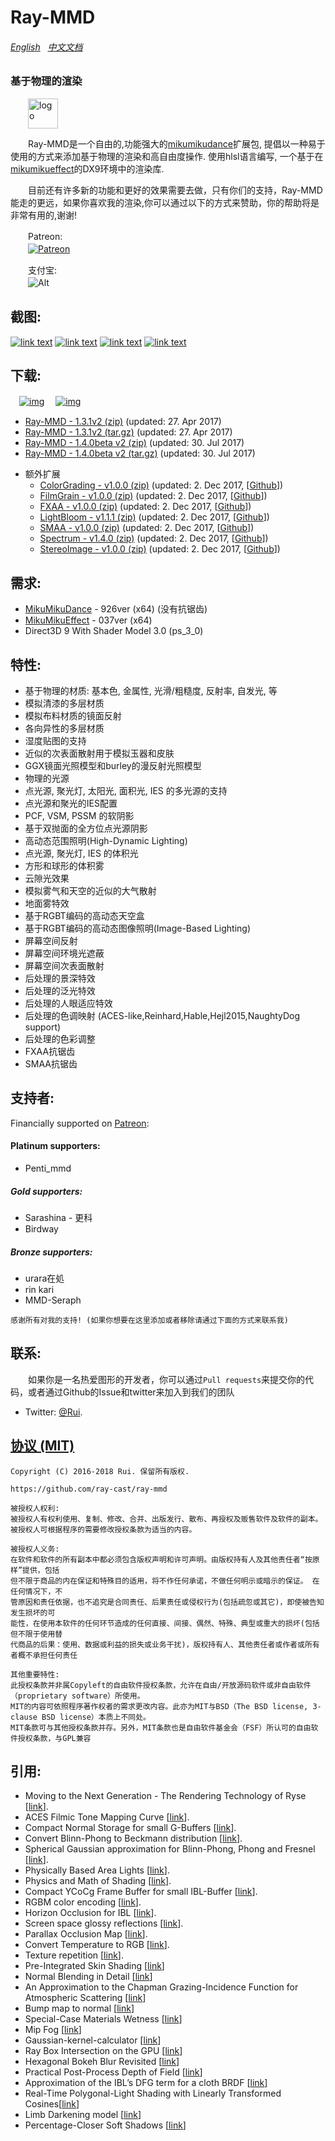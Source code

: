 Ray-MMD
========
###### [English](https://github.com/ray-cast/ray-mmd/blob/master/README.md) &nbsp; [中文文档](https://github.com/ray-cast/ray-mmd/blob/master/README_chs.md)
### 基于物理的渲染 ###
　　<img style="vertical-align: top;" src="./Shader/screenshots/logo.png" alt="logo" height="48px">

　　Ray-MMD是一个自由的,功能强大的[mikumikudance](http://www.geocities.jp/higuchuu4/index_e.htm)扩展包, 提倡以一种易于使用的方式来添加基于物理的渲染和高自由度操作. 使用hlsl语言编写, 一个基于在[mikumikueffect](https://bowlroll.net/file/35012)的DX9环境中的渲染库. 

　　目前还有许多新的功能和更好的效果需要去做，只有你们的支持，Ray-MMD能走的更远，如果你喜欢我的渲染,你可以通过以下的方式来赞助，你的帮助将是非常有用的,谢谢!

　　Patreon:
<br>　　[![Patreon](https://cloud.githubusercontent.com/assets/8225057/5990484/70413560-a9ab-11e4-8942-1a63607c0b00.png)](http://www.patreon.com/cubizer)

　　支付宝:
<br>　　![Alt](https://raw.githubusercontent.com/ray-cast/ray-mmd/master/Shader/screenshots/ali.png)

截图:
------------
[![link text](./Shader/screenshots/screen1_small.jpg)](https://raw.githubusercontent.com/ray-cast/ray-mmd/master/Shader/screenshots/screen1.jpg)
[![link text](./Shader/screenshots/screen2_small.png)](https://raw.githubusercontent.com/ray-cast/ray-mmd/master/Shader/screenshots/screen2.png)
[![link text](./Shader/screenshots/screen3_small.jpg)](https://raw.githubusercontent.com/ray-cast/ray-mmd/master/Shader/screenshots/screen3.png)
[![link text](./Shader/screenshots/screen4_small.jpg)](https://raw.githubusercontent.com/ray-cast/ray-mmd/master/Shader/screenshots/screen4.png)

下载:
------------
　[![img](https://img.shields.io/badge/version-1.3.1v2-brightgreen.svg)](https://github.com/ray-cast/ray-mmd/archive/1.3.1v2.zip)
　[![img](https://img.shields.io/badge/version-1.4.0beta3-brightgreen.svg)](https://github.com/ray-cast/ray-mmd/archive/140beta3.zip)

* [Ray-MMD - 1.3.1v2 (zip)](https://github.com/ray-cast/ray-mmd/archive/1.3.1v2.zip)  (updated: 27. Apr 2017)
* [Ray-MMD - 1.3.1v2 (tar.gz)](https://github.com/ray-cast/ray-mmd/archive/1.3.1v2.tar.gz)  (updated: 27. Apr 2017)
* [Ray-MMD - 1.4.0beta v2 (zip)](https://github.com/ray-cast/ray-mmd/archive/140beta2.zip) (updated: 30. Jul 2017)
* [Ray-MMD - 1.4.0beta v2 (tar.gz)](https://github.com/ray-cast/ray-mmd/archive/140beta2.tar.gz) (updated: 30. Jul 2017)
- 额外扩展
	- [ColorGrading - v1.0.0 (zip)](https://github.com/MikuMikuShaders/ColorGrading/archive/v1.0.0.zip) (updated: 2. Dec 2017, \[[Github](https://github.com/MikuMikuShaders/ColorGrading)\])
	- [FilmGrain - v1.0.0 (zip)](https://github.com/MikuMikuShaders/FilmGrain/archive/v1.0.0.zip) (updated: 2. Dec 2017, \[[Github](https://github.com/MikuMikuShaders/FilmGrain)\])
	- [FXAA - v1.0.0 (zip)](https://github.com/MikuMikuShaders/FXAA/archive/v1.0.0.zip) (updated: 2. Dec 2017, \[[Github](https://github.com/MikuMikuShaders/FXAA)\])
	- [LightBloom - v1.1.1 (zip)](https://github.com/MikuMikuShaders/LightBloom/archive/v1.1.1.zip) (updated: 2. Dec 2017, \[[Github](https://github.com/MikuMikuShaders/LightBloom)\])
	- [SMAA - v1.0.0 (zip)](https://github.com/MikuMikuShaders/SMAA/archive/v1.0.0.zip) (updated: 2. Dec 2017, \[[Github](https://github.com/MikuMikuShaders/SMAA)\])
	- [Spectrum - v1.4.0 (zip)](https://github.com/MikuMikuShaders/Spectrum/archive/v1.4.0.zip) (updated: 2. Dec 2017, \[[Github](https://github.com/MikuMikuShaders/Spectrum)\])
	- [StereoImage - v1.0.0 (zip)](https://github.com/MikuMikuShaders/StereoImage/archive/v1.0.0.zip) (updated: 2. Dec 2017, \[[Github](https://github.com/MikuMikuShaders/StereoImage)\])

需求:
------------
* [MikuMikuDance](http://www.geocities.jp/higuchuu4/index_e.htm) - 926ver (x64) (没有抗锯齿)
* [MikuMikuEffect](https://bowlroll.net/file/35012) - 037ver (x64)
* Direct3D 9 With Shader Model 3.0 (ps_3_0)

特性:
------------
* 基于物理的材质: 基本色, 金属性, 光滑/粗糙度, 反射率, 自发光, 等 
* 模拟清漆的多层材质 
* 模拟布料材质的镜面反射 
* 各向异性的多层材质 
* 湿度贴图的支持 
* 近似的次表面散射用于模拟玉器和皮肤 
* GGX镜面光照模型和burley的漫反射光照模型 
* 物理的光源 
* 点光源, 聚光灯, 太阳光, 面积光, IES 的多光源的支持 
* 点光源和聚光的IES配置 
* PCF, VSM, PSSM 的软阴影 
* 基于双抛面的全方位点光源阴影
* 高动态范围照明(High-Dynamic Lighting)
* 点光源, 聚光灯, IES 的体积光 
* 方形和球形的体积雾 
* 云隙光效果 
* 模拟雾气和天空的近似的大气散射 
* 地面雾特效 
* 基于RGBT编码的高动态天空盒 
* 基于RGBT编码的高动态图像照明(Image-Based Lighting) 
* 屏幕空间反射 
* 屏幕空间环境光遮蔽 
* 屏幕空间次表面散射 
* 后处理的景深特效 
* 后处理的泛光特效 
* 后处理的人眼适应特效 
* 后处理的色调映射 (ACES-like,Reinhard,Hable,Hejl2015,NaughtyDog support) 
* 后处理的色彩调整 
* FXAA抗锯齿 
* SMAA抗锯齿 

支持者:
-------------
Financially supported on [Patreon](http://www.patreon.com/cubizer):  

#### Platinum supporters:
* Penti_mmd

##### Gold supporters:
* Sarashina - 更科
* Birdway

##### Bronze supporters:
* urara在処
* rin kari
* MMD-Seraph

`感谢所有对我的支持! (如果你想要在这里添加或者移除请通过下面的方式来联系我)`

联系:
------------
　　如果你是一名热爱图形的开发者，你可以通过`Pull requests`来提交你的代码，或者通过Github的Issue和twitter来加入到我们的团队

* Twitter: [@Rui](https://twitter.com/Rui_cg).

[协议 (MIT)](https://raw.githubusercontent.com/MikuMikuShaders/FilmGrain/master/LICENSE.txt)
-------------------------------------------------------------------------------
	Copyright (C) 2016-2018 Rui. 保留所有版权.

	https://github.com/ray-cast/ray-mmd

	被授权人权利:
	被授权人有权利使用、复制、修改、合并、出版发行、散布、再授权及贩售软件及软件的副本。
	被授权人可根据程序的需要修改授权条款为适当的内容。

	被授权人义务:
	在软件和软件的所有副本中都必须包含版权声明和许可声明。由版权持有人及其他责任者“按原样”提供，包括
	但不限于商品的内在保证和特殊目的适用，将不作任何承诺，不做任何明示或暗示的保证。 在任何情况下，不
	管原因和责任依据，也不追究是合同责任、后果责任或侵权行为(包括疏忽或其它)，即使被告知发生损坏的可
	能性，在使用本软件的任何环节造成的任何直接、间接、偶然、特殊、典型或重大的损坏(包括但不限于使用替
	代商品的后果：使用、数据或利益的损失或业务干扰)，版权持有人、其他责任者或作者或所有者概不承担任何责任

	其他重要特性:
	此授权条款并非属Copyleft的自由软件授权条款，允许在自由/开放源码软件或非自由软件（proprietary software）所使用。
	MIT的内容可依照程序著作权者的需求更改内容。此亦为MIT与BSD（The BSD license, 3-clause BSD license）本质上不同处。
	MIT条款可与其他授权条款并存。另外，MIT条款也是自由软件基金会（FSF）所认可的自由软件授权条款，与GPL兼容

引用:
-----------
* Moving to the Next Generation - The Rendering Technology of Ryse \[[link](http://www.crytek.com/download/2014_03_25_CRYENGINE_GDC_Schultz.pdf)\].
* ACES Filmic Tone Mapping Curve \[[link](https://knarkowicz.wordpress.com/2016/08/31/hdr-display-first-steps/)\].
* Compact Normal Storage for small G-Buffers \[[link](http://aras-p.info/texts/CompactNormalStorage.html)\].
* Convert Blinn-Phong to Beckmann distribution \[[link](http://simonstechblog.blogspot.de/2011/12/microfacet-brdf.html)\].
* Spherical Gaussian approximation for Blinn-Phong, Phong and Fresnel \[[link](https://seblagarde.wordpress.com/2012/06/03/spherical-gaussien-approximation-for-blinn-phong-phong-and-fresnel/)\].
* Physically Based Area Lights \[[link](http://www.frostbite.com/wp-content/uploads/2014/11/course_notes_moving_frostbite_to_pbr.pdf)\].
* Physics and Math of Shading \[[link](http://blog.selfshadow.com/publications/s2015-shading-course/hoffman/s2015_pbs_physics_math_slides.pdf)\].
* Compact YCoCg Frame Buffer for small IBL-Buffer \[[link](http://jcgt.org/published/0001/01/02/)\].
* RGBM color encoding \[[link](http://graphicrants.blogspot.com/2009/04/rgbm-color-encoding.html)\].
* Horizon Occlusion for IBL \[[link](http://marmosetco.tumblr.com/post/81245981087)\].
* Screen space glossy reflections \[[link](http://roar11.com/2015/07/screen-space-glossy-reflections/)\].
* Parallax Occlusion Map \[[link](http://sunandblackcat.com/tipFullView.php?topicid=28)\].
* Convert Temperature to RGB \[[link](https://github.com/davidf2281/ColorTempToRGB)\].
* Texture repetition \[[link](http://www.iquilezles.org/www/articles/texturerepetition/texturerepetition.htm)\].
* Pre-Integrated Skin Shading \[[link](http://simonstechblog.blogspot.com/2015/02/pre-integrated-skin-shading.html)\]
* Normal Blending in Detail \[[link](http://blog.selfshadow.com/publications/blending-in-detail/)\]
* An Approximation to the Chapman Grazing-Incidence Function for Atmospheric Scattering \[[link](http://www.gameenginegems.net/gemsdb/article.php?id=1133)\]
* Bump map to normal \[[link](https://docs.unrealengine.com/latest/attachments/Engine/Rendering/LightingAndShadows/BumpMappingWithoutTangentSpace/mm_sfgrad_bump.pdf)\]
* Special-Case Materials Wetness \[[link](http://advances.realtimerendering.com/other/2016/naughty_dog/NaughtyDog_TechArt_Final.pdf)\]
* Mip Fog \[[link](http://advances.realtimerendering.com/other/2016/naughty_dog/NaughtyDog_TechArt_Final.pdf)\]
* Gaussian-kernel-calculator \[[link](http://dev.theomader.com/gaussian-kernel-calculator/)\]
* Ray Box Intersection on the GPU \[[link](https://github.com/hpicgs/cgsee/wiki/Ray-Box-Intersection-on-the-GPU)\]
* Hexagonal Bokeh Blur Revisited \[[link](https://colinbarrebrisebois.com/2017/04/18/hexagonal-bokeh-blur-revisited/)\]
* Practical Post-Process Depth of Field \[[link](https://developer.nvidia.com/gpugems/GPUGems3/gpugems3_ch28.html)\]
* Approximation of the IBL’s DFG term for a cloth BRDF \[[link](https://gist.github.com/romainguy/52d0e7f070d9ed7b44a0327d735fe33e)\]
* Real-Time Polygonal-Light Shading with Linearly Transformed Cosines\[[link](https://eheitzresearch.wordpress.com/415-2/)\]
* Limb Darkening model \[[link](http://www.physics.hmc.edu/faculty/esin/a101/limbdarkening.pdf)\]
* Percentage-Closer Soft Shadows \[[link](http://developer.download.nvidia.com/shaderlibrary/docs/shadow_PCSS.pdf)\]
